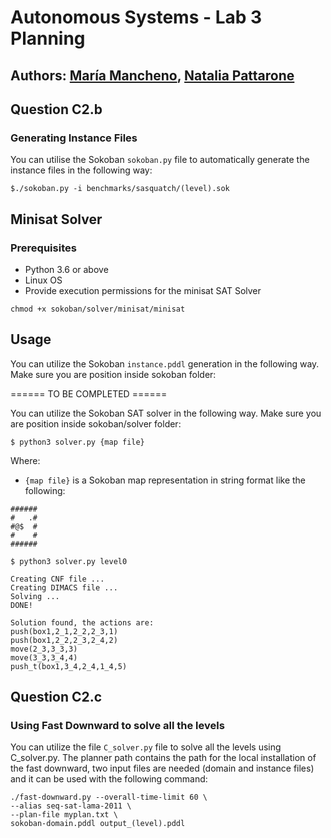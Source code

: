 # Autonomous Systems - Lab 3 Planning

## Authors: [María Mancheno](mailto:maria.mancheno01@estudiant.upf.edu), [Natalia Pattarone](mailto:natalia.pattarone01@estudiant.upd.efu)


## Question C2.b

### Generating Instance Files
You can utilise the Sokoban `sokoban.py` file to automatically generate the instance files in the following way:

```
$./sokoban.py -i benchmarks/sasquatch/(level).sok
```

## Minisat Solver
### Prerequisites

* Python 3.6 or above
* Linux OS
* Provide execution permissions for the minisat SAT Solver
```
chmod +x sokoban/solver/minisat/minisat
```

## Usage

You can utilize the Sokoban `instance.pddl` generation in the following way. Make sure you are position inside sokoban folder:

====== TO BE COMPLETED ======

You can utilize the Sokoban SAT solver in the following way. Make sure you are position inside sokoban/solver folder:

```
$ python3 solver.py {map file}
```

Where:
- `{map file}` is a Sokoban map representation in string format like the following:

``` 
######
#   .#
#@$  #
#    #
######
``` 

```
$ python3 solver.py level0

Creating CNF file ...
Creating DIMACS file ...
Solving ...
DONE!

Solution found, the actions are:
push(box1,2_1,2_2,2_3,1)
push(box1,2_2,2_3,2_4,2)
move(2_3,3_3,3)
move(3_3,3_4,4)
push_t(box1,3_4,2_4,1_4,5)

```
## Question C2.c

### Using Fast Downward to solve all the levels
You can utilize the file `C_solver.py` file to solve all the levels using C_solver.py. The planner path contains the path for the local installation of the fast downward, two input files are needed (domain and instance files) and it can be used with the following command:

```
./fast-downward.py --overall-time-limit 60 \
--alias seq-sat-lama-2011 \
--plan-file myplan.txt \
sokoban-domain.pddl output_(level).pddl
```
